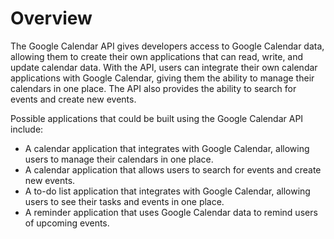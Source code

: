 # Overview

The Google Calendar API gives developers access to Google Calendar data,
allowing them to create their own applications that can read, write, and update
calendar data. With the API, users can integrate their own calendar
applications with Google Calendar, giving them the ability to manage their
calendars in one place. The API also provides the ability to search for events
and create new events.

Possible applications that could be built using the Google Calendar API
include:

- A calendar application that integrates with Google Calendar, allowing users
  to manage their calendars in one place.
- A calendar application that allows users to search for events and create new
  events.
- A to-do list application that integrates with Google Calendar, allowing users
  to see their tasks and events in one place.
- A reminder application that uses Google Calendar data to remind users of
  upcoming events.
